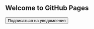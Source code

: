 ## Welcome to GitHub Pages

<script src="https://pxl.altcraft.denis-kolesnik.dev.altkraft.com/ak_container.js?id=MXwz" ></script>

<button id="init_sub">Подписаться на уведомления</button>
 
<script>
    document.getElementById('init_sub').addEventListener('click', function() { // По клику на кнопку..
    try {
        var akPush = new AKPush();
        akPush.initSubscription() // ..показать форму подписки
        }
    catch (e) {
        console.log(e); // Или записать ошибку в консоль браузера
        }
    });
</script>
